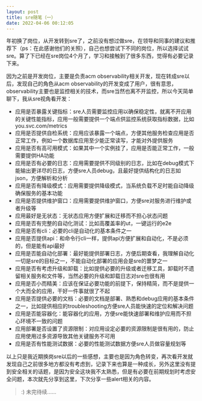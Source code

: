 ```yaml
---
layout: post
title: sre随笔（一）
date: 2022-04-06 00:12:05
---
```


年初换了岗位，从开发转到sre了，之前没有想过做sre，在领导和同事的建议和推荐下（ps：在此感谢他们的关照），自己也想尝试下不同的岗位，所以选择试试sre。算了下已经在sre岗位4个月了，学习和接触到了很多东西，觉得有必要记录下来。

因为之前是开发岗位，主要是负责acm observability相关开发，现在转成sre以后，发现自己的角色从acm observability的开发变成了用户，很有意思，observability主要也是监控相关的技术，而sre当然也离不开监控，所以今天简单聊下，我从sre视角看开发：

- 应用是否暴露关键指标：sre人员需要监控应用以确保稳定性，就离不开应用的关键性能指标，应用一般需要提供一个端点供监控系统获取指标数据，比如you.svc.com/metrics
- 应用是否提供自检系统：应用应该暴露一个端点，方便其他服务检查应用是否正常工作，例如一个数据库应用至少能正常读写，才能对外提供服务
- 应用是否有高可用模式：如果其中一个实例挂了，应用是否能正常工作，一般需要提供HA功能
- 应用是否有必要的日志：应用需要提供不同级别的日志，比如在debug模式下能输出更详尽的日志，方便sre人员debug，且最好提供结构化的日志如json，方便解析和分析
- 应用是否有降级模式：应用需要提供降级模式，当系统负载不足时能自动降级确保服务的基本功能
- 应用是否提供维护窗口：应用需要提供维护窗口，方便sre对服务进行维护或者升级等
- 应用最好是无状态：无状态应用方便扩展和迁移而不担心状态问题
- 应用是否有完整的自动化测试：比如高覆盖率的ut，一键运行的e2e
- 应用是否有cli：必要的cli是自动化的基本条件之一
- 应用是否提供api：和命令行cli一样，提供api方便扩展和自动化，不是必须的，但是能有api最好
- 应用是否能自动化部署：最好能提供部署日志，方便后期查看，我理解自动化一切是sre的目标之一，不能自动化部署的应用会是sre的噩梦之一
- 应用是否有考虑升级和卸载：比如提供必要的升级或者迁移工具，卸载时不遗留相关服务和文件等，当然必要的升级和卸载日志对sre也很有用
- 应用是否小而精美：应该在保证必要功能的前提下，保持精简，而不是提供一个大而全的应用，干好一件事就很了不起
- 应用是否提供必要的文档：必要的文档是部署、熟悉和debug应用的基本条件之一，比如提供相应的troubleshooting方便sre人员能快速的定位和解决问题
- 应用是否能容器化：能容器化的应用，方便sre能快速部署和维护应用而不担心环境不一致的问题
- 应用部署是否设置了资源限制：对应用设定必要的资源限制是很有用的，防止应用使用过多资源导致其他关键服务不可用
- 应用是否有性能测试数据：必要的性能测试数据方便sre人员做容量规划等

以上只是我近期换岗sre以后的一些感想，主要也是因为角色转变，再次看开发就发现自己之前很多地方都没有考虑到，记录下来也算是一种成长，另外这里没有提到安全相关的话题，是因为安全这块我不太熟悉，但是有必要在前期规划时考虑安全问题，本次就先分享到这里，下次分享一些alert相关的内容。

> :) 未完待续......
